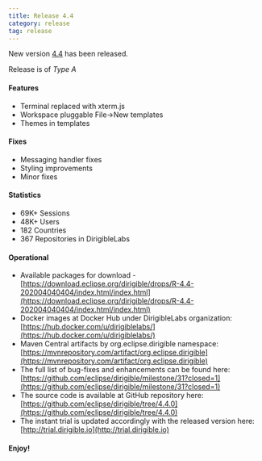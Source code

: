 ```yaml
---
title: Release 4.4
category: release
tag: release
---
```


New version [4.4](https://download.eclipse.org/dirigible/drops/R-4.4-202004040404/index.html) has been released.

Release is of *Type A*

#### Features

* Terminal replaced with xterm.js
* Workspace pluggable File->New templates
* Themes in templates


#### Fixes

* Messaging handler fixes
* Styling improvements
* Minor fixes

#### Statistics

* 69K+ Sessions
* 48K+ Users
* 182 Countries
* 367 Repositories in DirigibleLabs

#### Operational

* Available packages for download - [https://download.eclipse.org/dirigible/drops/R-4.4-202004040404/index.html/index.html](https://download.eclipse.org/dirigible/drops/R-4.4-202004040404/index.html/index.html)
* Docker images at Docker Hub under DirigibleLabs organization:	[https://hub.docker.com/u/dirigiblelabs/](https://hub.docker.com/u/dirigiblelabs/)
* Maven Central artifacts by org.eclipse.dirigible namespace: [https://mvnrepository.com/artifact/org.eclipse.dirigible](https://mvnrepository.com/artifact/org.eclipse.dirigible)
* The full list of bug-fixes and enhancements can be found here: [https://github.com/eclipse/dirigible/milestone/31?closed=1](https://github.com/eclipse/dirigible/milestone/31?closed=1)
* The source code is available at GitHub repository here: [https://github.com/eclipse/dirigible/tree/4.4.0](https://github.com/eclipse/dirigible/tree/4.4.0)
* The instant trial is updated accordingly with the released version here: [http://trial.dirigible.io](http://trial.dirigible.io)

#### Enjoy!
